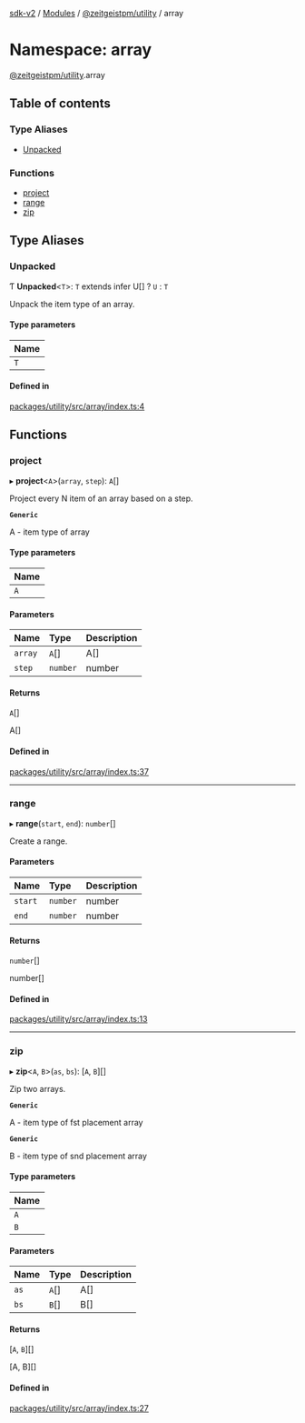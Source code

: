 [sdk-v2](../README.md) / [Modules](../modules.md) / [@zeitgeistpm/utility](zeitgeistpm_utility.md) / array

# Namespace: array

[@zeitgeistpm/utility](zeitgeistpm_utility.md).array

## Table of contents

### Type Aliases

- [Unpacked](zeitgeistpm_utility.array.md#unpacked)

### Functions

- [project](zeitgeistpm_utility.array.md#project)
- [range](zeitgeistpm_utility.array.md#range)
- [zip](zeitgeistpm_utility.array.md#zip)

## Type Aliases

### Unpacked

Ƭ **Unpacked**<`T`\>: `T` extends infer U[] ? `U` : `T`

Unpack the item type of an array.

#### Type parameters

| Name |
| :------ |
| `T` |

#### Defined in

[packages/utility/src/array/index.ts:4](https://github.com/zeitgeistpm/sdk-next/blob/037ec07/packages/utility/src/array/index.ts#L4)

## Functions

### project

▸ **project**<`A`\>(`array`, `step`): `A`[]

Project every N item of an array based on a step.

**`Generic`**

A - item type of array

#### Type parameters

| Name |
| :------ |
| `A` |

#### Parameters

| Name | Type | Description |
| :------ | :------ | :------ |
| `array` | `A`[] | A[] |
| `step` | `number` | number |

#### Returns

`A`[]

A[]

#### Defined in

[packages/utility/src/array/index.ts:37](https://github.com/zeitgeistpm/sdk-next/blob/037ec07/packages/utility/src/array/index.ts#L37)

___

### range

▸ **range**(`start`, `end`): `number`[]

Create a range.

#### Parameters

| Name | Type | Description |
| :------ | :------ | :------ |
| `start` | `number` | number |
| `end` | `number` | number |

#### Returns

`number`[]

number[]

#### Defined in

[packages/utility/src/array/index.ts:13](https://github.com/zeitgeistpm/sdk-next/blob/037ec07/packages/utility/src/array/index.ts#L13)

___

### zip

▸ **zip**<`A`, `B`\>(`as`, `bs`): [`A`, `B`][]

Zip two arrays.

**`Generic`**

A - item type of fst placement array

**`Generic`**

B - item type of snd placement array

#### Type parameters

| Name |
| :------ |
| `A` |
| `B` |

#### Parameters

| Name | Type | Description |
| :------ | :------ | :------ |
| `as` | `A`[] | A[] |
| `bs` | `B`[] | B[] |

#### Returns

[`A`, `B`][]

[A, B][]

#### Defined in

[packages/utility/src/array/index.ts:27](https://github.com/zeitgeistpm/sdk-next/blob/037ec07/packages/utility/src/array/index.ts#L27)
